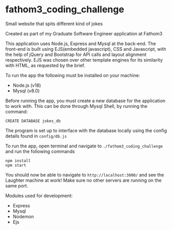 # fathom3_coding_challenge
Small website that spits different kind of jokes

Created as part of my Graduate Software Engineer application at Fathom3

This application uses Node.js, Express and Mysql at the back-end.
The front-end is built using EJS(embedded javascript), CSS and Javascript, with the help of jQuery and Bootstrap for API calls and layout alignment respectively.
EJS was chosen over other template engines for its similarity with HTML, as requested by the brief.

To run the app the following must be installed on your machine:

- Node.js (v18)
- Mysql (v8.0)

Before running the app, you must create a new database for the application to work with.
This can be done through Mysql Shell, by running the command:
```
CREATE DATABASE jokes_db
```
The program is set up to interface with the database locally using the config details found in `config/db.js`

To run the app, open terminal and navigate to `./fathom3_coding_challenge` and run the following commands

```
npm install
npm start
```

You should now be able to navigate to `http://localhost:3000/` and see the Laughter machine at work!
Make sure no other servers are running on the same port.


Modules used for development:
- Express
- Mysql
- Nodemon
- Ejs
